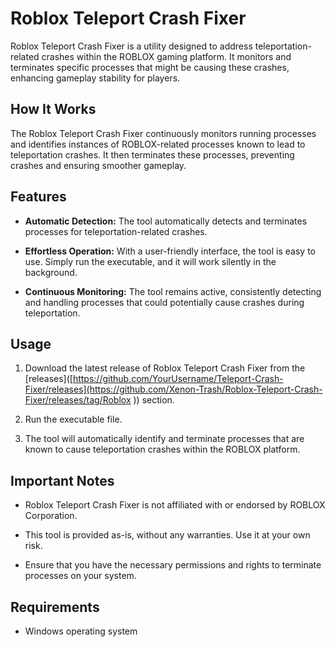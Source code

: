 # Roblox Teleport Crash Fixer

Roblox Teleport Crash Fixer is a utility designed to address teleportation-related crashes within the ROBLOX gaming platform. It monitors and terminates specific processes that might be causing these crashes, enhancing gameplay stability for players.

## How It Works

The Roblox Teleport Crash Fixer continuously monitors running processes and identifies instances of ROBLOX-related processes known to lead to teleportation crashes. It then terminates these processes, preventing crashes and ensuring smoother gameplay.

## Features

- **Automatic Detection:** The tool automatically detects and terminates processes for teleportation-related crashes.

- **Effortless Operation:** With a user-friendly interface, the tool is easy to use. Simply run the executable, and it will work silently in the background.

- **Continuous Monitoring:** The tool remains active, consistently detecting and handling processes that could potentially cause crashes during teleportation.

## Usage

1. Download the latest release of Roblox Teleport Crash Fixer from the [releases]([https://github.com/YourUsername/Teleport-Crash-Fixer/releases](https://github.com/Xenon-Trash/Roblox-Teleport-Crash-Fixer/releases/tag/Roblox )) section.

2. Run the executable file.

3. The tool will automatically identify and terminate processes that are known to cause teleportation crashes within the ROBLOX platform.

## Important Notes

- Roblox Teleport Crash Fixer is not affiliated with or endorsed by ROBLOX Corporation.

- This tool is provided as-is, without any warranties. Use it at your own risk.

- Ensure that you have the necessary permissions and rights to terminate processes on your system.

## Requirements

- Windows operating system
